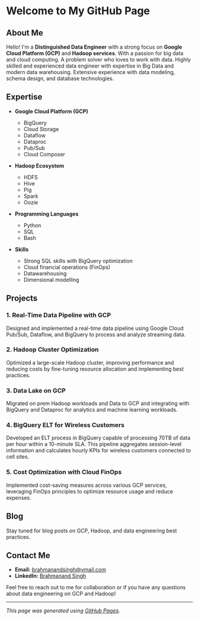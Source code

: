 # Welcome to My GitHub Page

## About Me

Hello! I'm a **Distinguished Data Engineer** with a strong focus on **Google Cloud Platform (GCP)** and **Hadoop services**. With a passion for big data and cloud computing.
A problem solver who loves to work with data.
Highly skilled and experienced data engineer with expertise in Big Data and modern data warehousing.
Extensive experience with data modeling, schema design, and database technologies.

## Expertise

- **Google Cloud Platform (GCP)**
  - BigQuery
  - Cloud Storage
  - Dataflow
  - Dataproc
  - Pub/Sub
  - Cloud Composer

- **Hadoop Ecosystem**
  - HDFS
  - Hive
  - Pig
  - Spark
  - Oozie

- **Programming Languages**
  - Python
  - SQL
  - Bash

- **Skills**
  - Strong SQL skills with BigQuery optimization
  - Cloud financial operations (FinOps)
  - Datawarehousing
  - Dimensional modelling

## Projects

### 1. Real-Time Data Pipeline with GCP
Designed and implemented a real-time data pipeline using Google Cloud Pub/Sub, Dataflow, and BigQuery to process and analyze streaming data.

### 2. Hadoop Cluster Optimization
Optimized a large-scale Hadoop cluster, improving performance and reducing costs by fine-tuning resource allocation and implementing best practices.

### 3. Data Lake on GCP
Migrated on prem Hadoop workloads and Data to GCP and integrating with BigQuery and Dataproc for analytics and machine learning workloads.

### 4. BigQuery ELT for Wireless Customers
Developed an ELT process in BigQuery capable of processing 70TB of data per hour within a 10-minute SLA. This pipeline aggregates session-level information and calculates hourly KPIs for wireless customers connected to cell sites.

### 5. Cost Optimization with Cloud FinOps
Implemented cost-saving measures across various GCP services, leveraging FinOps principles to optimize resource usage and reduce expenses.

## Blog

Stay tuned for blog posts on GCP, Hadoop, and data engineering best practices.

## Contact Me

- **Email:** [brahmanandsingh@ymail.com](mailto:brahmanandsingh@ymail.com)
- **LinkedIn:** [Brahmanand Singh](http://www.linkedin.com/in/brahmanandsingh)

Feel free to reach out to me for collaboration or if you have any questions about data engineering on GCP and Hadoop!

---

*This page was generated using [GitHub Pages](https://pages.github.com/).*
